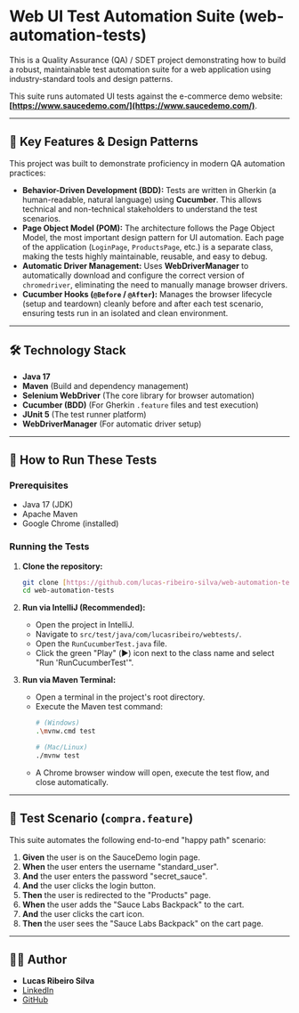 # Web UI Test Automation Suite (web-automation-tests)

This is a Quality Assurance (QA) / SDET project demonstrating how to build a robust, maintainable test automation suite for a web application using industry-standard tools and design patterns.

This suite runs automated UI tests against the e-commerce demo website: **[https://www.saucedemo.com/](https://www.saucedemo.com/)**.

---

## 🚀 Key Features & Design Patterns

This project was built to demonstrate proficiency in modern QA automation practices:

* **Behavior-Driven Development (BDD):** Tests are written in Gherkin (a human-readable, natural language) using **Cucumber**. This allows technical and non-technical stakeholders to understand the test scenarios.
* **Page Object Model (POM):** The architecture follows the Page Object Model, the most important design pattern for UI automation. Each page of the application (`LoginPage`, `ProductsPage`, etc.) is a separate class, making the tests highly maintainable, reusable, and easy to debug.
* **Automatic Driver Management:** Uses **WebDriverManager** to automatically download and configure the correct version of `chromedriver`, eliminating the need to manually manage browser drivers.
* **Cucumber Hooks (`@Before` / `@After`):** Manages the browser lifecycle (setup and teardown) cleanly before and after each test scenario, ensuring tests run in an isolated and clean environment.

---

## 🛠️ Technology Stack

* **Java 17**
* **Maven** (Build and dependency management)
* **Selenium WebDriver** (The core library for browser automation)
* **Cucumber (BDD)** (For Gherkin `.feature` files and test execution)
* **JUnit 5** (The test runner platform)
* **WebDriverManager** (For automatic driver setup)

---

## 🚦 How to Run These Tests

### Prerequisites

* Java 17 (JDK)
* Apache Maven
* Google Chrome (installed)

### Running the Tests

1.  **Clone the repository:**
    ```bash
    git clone [https://github.com/lucas-ribeiro-silva/web-automation-tests.git](https://github.com/lucas-ribeiro-silva/web-automation-tests.git)
    cd web-automation-tests
    ```

2.  **Run via IntelliJ (Recommended):**
    * Open the project in IntelliJ.
    * Navigate to `src/test/java/com/lucasribeiro/webtests/`.
    * Open the `RunCucumberTest.java` file.
    * Click the green "Play" (▶️) icon next to the class name and select "Run 'RunCucumberTest'".

3.  **Run via Maven Terminal:**
    * Open a terminal in the project's root directory.
    * Execute the Maven test command:
        ```bash
        # (Windows)
        .\mvnw.cmd test
        
        # (Mac/Linux)
        ./mvnw test
        ```
    * A Chrome browser window will open, execute the test flow, and close automatically.

---

## 🔬 Test Scenario (`compra.feature`)

This suite automates the following end-to-end "happy path" scenario:

1.  **Given** the user is on the SauceDemo login page.
2.  **When** the user enters the username "standard_user".
3.  **And** the user enters the password "secret_sauce".
4.  **And** the user clicks the login button.
5.  **Then** the user is redirected to the "Products" page.
6.  **When** the user adds the "Sauce Labs Backpack" to the cart.
7.  **And** the user clicks the cart icon.
8.  **Then** the user sees the "Sauce Labs Backpack" on the cart page.

---

## 👨‍💻 Author

* **Lucas Ribeiro Silva**
* [LinkedIn](https://linkedin.com/in/dev-lucasribeirosilva)
* [GitHub](https://github.com/lucas-ribeiro-silva)